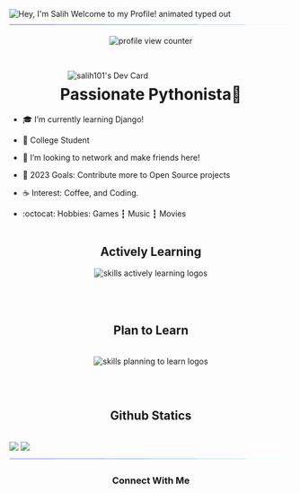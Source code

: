 
<img src="https://readme-typing-svg.demolab.com?font=Operator+Mono&size=37&duration=2800&pause=2000&color=FAFAFA&center=true&vCenter=true&width=940&height=50&lines=Hey%2C+I'm+Salih,+Welcome+to+my+Profile!" align="middle" alt="Hey, I'm Salih Welcome to my Profile! animated typed out">
<img  src="assests/borderseperator.gif">

<p align="center">
    <img src="https://komarev.com/ghpvc/?username=salih101&color=blueviolet&style=flat&label=PROFILE+VIEWS" alt="profile view counter">
</p> <br>

<a href="https://app.daily.dev/salih101"><img align='right' src="https://api.daily.dev/devcards/4b9ffe43e6ec468ea4a8c7c81e42aca9.png?r=c2b" width="400" alt="salih101's Dev Card"/></a>


<h1 align="center">Passionate Pythonista🐍</h1>

* 🎓 I’m currently learning Django!
  
* 🏫 College Student

* 🐾 I’m looking to network and make friends here!

* 🌊 2023 Goals: Contribute more to Open Source projects 

* ☕ Interest: Coffee, and Coding.

* :octocat: Hobbies: Games ┇ Music ┇ Movies<br><br>

<h2></h2>


<div align="center">
  <h2> <strong> Actively Learning </strong></h2>
  <img src="https://skillicons.dev/icons?i=py,django,dotnet,figma" alt="skills actively learning logos"> <br><br><br><br>
  <h2> <strong> Plan to Learn </strong></h2><br>
  <img src="https://skillicons.dev/icons?i=aws,bash,linux,flutter" alt="skills planning to learn logos">
</div>
<h2></h2>
<br>
<h2 align="center"><strong> Github Statics </strong></h2><br>

<div align="left">
    <img height="180em" src="https://github-readme-stats.vercel.app/api?username=salih101&show_icons=true&theme=holi&hide_border=false&bg_color=0D1117">
  <img height="180em" src="https://github-readme-stats.vercel.app/api/top-langs/?username=salih101&theme=holi&bg_color=0D1117&layout=compact">
</div>
<img src="assests/borderseperator.gif">

  <h3 align="center">Connect With Me</h3>

